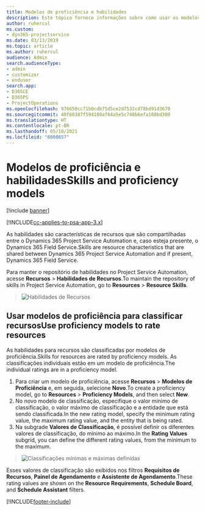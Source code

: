 ```yaml
---
title: Modelos de proficiência e habilidades
description: Este tópico fornece informações sobre como usar os modelos de proficiência e habilidades.
author: ruhercul
ms.custom:
- dyn365-projectservice
ms.date: 03/13/2019
ms.topic: article
ms.author: ruhercul
audience: Admin
search.audienceType:
- admin
- customizer
- enduser
search.app:
- D365CE
- D365PS
- ProjectOperations
ms.openlocfilehash: 976650cc71b0cdb75d5ce2d7532cd78bd91d3670
ms.sourcegitcommit: 40f68387f594180af64a5e5c748b6efa188bd300
ms.translationtype: HT
ms.contentlocale: pt-BR
ms.lasthandoff: 05/10/2021
ms.locfileid: "6008657"
---
```

# <a name="skills-and-proficiency-models"></a><span data-ttu-id="cf214-103">Modelos de proficiência e habilidades</span><span class="sxs-lookup"><span data-stu-id="cf214-103">Skills and proficiency models</span></span>

[!include [banner](../includes/psa-now-project-operations.md)]

[!INCLUDE[cc-applies-to-psa-app-3.x](../includes/cc-applies-to-psa-app-3x.md)]

<span data-ttu-id="cf214-104">As habilidades são características de recursos que são compartilhadas entre o Dynamics 365 Project Service Automation e, caso esteja presente, o Dynamics 365 Field Service.</span><span class="sxs-lookup"><span data-stu-id="cf214-104">Skills are resource characteristics that are shared between Dynamics 365 Project Service Automation and if present, Dynamics 365 Field Service.</span></span> 

<span data-ttu-id="cf214-105">Para manter o repositório de habilidades no Project Service Automation, acesse **Recursos** \> **Habilidades de Recursos**.</span><span class="sxs-lookup"><span data-stu-id="cf214-105">To maintain the repository of skills in Project Service Automation, go to **Resources** \> **Resource Skills**.</span></span> 

> ![Habilidades de Recursos](media/Resource-Management-image84.png)

## <a name="use-proficiency-models-to-rate-resources"></a><span data-ttu-id="cf214-107">Usar modelos de proficiência para classificar recursos</span><span class="sxs-lookup"><span data-stu-id="cf214-107">Use proficiency models to rate resources</span></span>

<span data-ttu-id="cf214-108">As habilidades para recursos são classificadas por modelos de proficiência.</span><span class="sxs-lookup"><span data-stu-id="cf214-108">Skills for resources are rated by proficiency models.</span></span> <span data-ttu-id="cf214-109">As classificações individuais estão em um modelo de proficiência.</span><span class="sxs-lookup"><span data-stu-id="cf214-109">The individual ratings are in a proficiency model.</span></span> 

1. <span data-ttu-id="cf214-110">Para criar um modelo de proficiência, acesse **Recursos** \> **Modelos de Proficiência** e, em seguida, selecione **Novo**.</span><span class="sxs-lookup"><span data-stu-id="cf214-110">To create a proficiency model, go to **Resources** \> **Proficiency Models**, and then select **New**.</span></span>
2. <span data-ttu-id="cf214-111">No novo modelo de classificação, especifique o valor mínimo de classificação, o valor máximo de classificação e a entidade que está sendo classificada.</span><span class="sxs-lookup"><span data-stu-id="cf214-111">In the new rating model, specify the minimum rating value, the maximum rating value, and the entity that is being rated.</span></span>
3. <span data-ttu-id="cf214-112">Na subgrade **Valores de Classificação**, é possível definir os diferentes valores de classificação, do mínimo ao máximo.</span><span class="sxs-lookup"><span data-stu-id="cf214-112">In the **Rating Values** subgrid, you can define the different rating values, from the minimum to the maximum.</span></span>

> ![Classificações mínimas e máximas definidas](media/Resource-Management-image85.png)

<span data-ttu-id="cf214-114">Esses valores de classificação são exibidos nos filtros **Requisitos de Recursos**, **Painel de Agendamento** e **Assistente de Agendamento**.</span><span class="sxs-lookup"><span data-stu-id="cf214-114">These rating values are shown on the **Resource Requirements**, **Schedule Board**, and **Schedule Assistant** filters.</span></span>


[!INCLUDE[footer-include](../includes/footer-banner.md)]